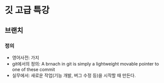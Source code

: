 # 깃 고급 특강

## 브랜치

### 정의
- 영어사전: 가지
- git에서의 정의: A brnach in git is simply a lightweight movable pointer to one of these commit
- 실무에서: 새로운 작업(기능 개발, 버그 수정 등)을 시작할 때 만든다.